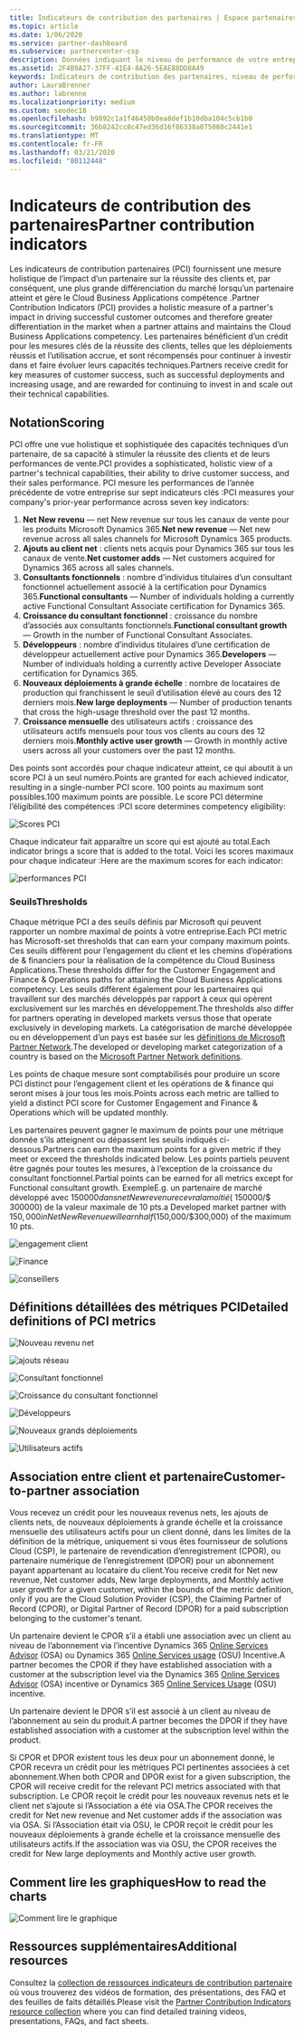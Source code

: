 ```yaml
---
title: Indicateurs de contribution des partenaires | Espace partenaires
ms.topic: article
ms.date: 1/06/2020
ms.service: partner-dashboard
ms.subservice: partnercenter-csp
description: Données indiquant le niveau de performance de votre entreprise avec Dynamics 365 Customer Engagement ou Dynamics 365 for Finance and Operations
ms.assetid: 2F4B9A27-37FF-41E4-8A26-5EAE88DD8A49
keywords: Indicateurs de contribution des partenaires, niveau de performance, réussite du client, mesures, Dynamics 365
author: LauraBrenner
ms.author: labrenne
ms.localizationpriority: medium
ms.custom: seodec18
ms.openlocfilehash: b9892c1a1f46450b0ea8def1b10dba104c5cb1b0
ms.sourcegitcommit: 36b8242cc8c47ed36d16f86338a075080c2441e1
ms.translationtype: MT
ms.contentlocale: fr-FR
ms.lasthandoff: 03/21/2020
ms.locfileid: "80112448"
---
```

# <a name="partner-contribution-indicators"></a><span data-ttu-id="2041c-104">Indicateurs de contribution des partenaires</span><span class="sxs-lookup"><span data-stu-id="2041c-104">Partner contribution indicators</span></span>

<span data-ttu-id="2041c-105">Les indicateurs de contribution partenaires (PCI) fournissent une mesure holistique de l’impact d’un partenaire sur la réussite des clients et, par conséquent, une plus grande différenciation du marché lorsqu’un partenaire atteint et gère le Cloud Business Applications compétence .</span><span class="sxs-lookup"><span data-stu-id="2041c-105">Partner Contribution Indicators (PCI) provides a holistic measure of a partner's impact in driving successful customer outcomes and therefore greater differentiation in the market when a partner attains and maintains the Cloud Business Applications competency.</span></span> <span data-ttu-id="2041c-106">Les partenaires bénéficient d’un crédit pour les mesures clés de la réussite des clients, telles que les déploiements réussis et l’utilisation accrue, et sont récompensés pour continuer à investir dans et faire évoluer leurs capacités techniques.</span><span class="sxs-lookup"><span data-stu-id="2041c-106">Partners receive credit for key measures of customer success, such as successful deployments and increasing usage, and are rewarded for continuing to invest in and scale out their technical capabilities.</span></span>

## <a name="scoring"></a><span data-ttu-id="2041c-107">Notation</span><span class="sxs-lookup"><span data-stu-id="2041c-107">Scoring</span></span>

<span data-ttu-id="2041c-108">PCI offre une vue holistique et sophistiquée des capacités techniques d’un partenaire, de sa capacité à stimuler la réussite des clients et de leurs performances de vente.</span><span class="sxs-lookup"><span data-stu-id="2041c-108">PCI provides a sophisticated, holistic view of a partner's technical capabilities, their ability to drive customer success, and their sales performance.</span></span> <span data-ttu-id="2041c-109">PCI mesure les performances de l’année précédente de votre entreprise sur sept indicateurs clés :</span><span class="sxs-lookup"><span data-stu-id="2041c-109">PCI measures your company's prior-year performance across seven key indicators:</span></span>

1. <span data-ttu-id="2041c-110">**Net New revenu** — net New revenue sur tous les canaux de vente pour les produits Microsoft Dynamics 365.</span><span class="sxs-lookup"><span data-stu-id="2041c-110">**Net new revenue** — Net new revenue across all sales channels for Microsoft Dynamics 365 products.</span></span>
2. <span data-ttu-id="2041c-111">**Ajouts au client net** : clients nets acquis pour Dynamics 365 sur tous les canaux de vente.</span><span class="sxs-lookup"><span data-stu-id="2041c-111">**Net customer adds** — Net customers acquired for Dynamics 365 across all sales channels.</span></span>
3. <span data-ttu-id="2041c-112">**Consultants fonctionnels** : nombre d’individus titulaires d’un consultant fonctionnel actuellement associé à la certification pour Dynamics 365.</span><span class="sxs-lookup"><span data-stu-id="2041c-112">**Functional consultants** — Number of individuals holding a currently active Functional Consultant Associate certification for Dynamics 365.</span></span>
4. <span data-ttu-id="2041c-113">**Croissance du consultant fonctionnel** : croissance du nombre d’associés aux consultants fonctionnels.</span><span class="sxs-lookup"><span data-stu-id="2041c-113">**Functional consultant growth** — Growth in the number of Functional Consultant Associates.</span></span>
5. <span data-ttu-id="2041c-114">**Développeurs** : nombre d’individus titulaires d’une certification de développeur actuellement active pour Dynamics 365.</span><span class="sxs-lookup"><span data-stu-id="2041c-114">**Developers** — Number of individuals holding a currently active Developer Associate certification for Dynamics 365.</span></span>
6. <span data-ttu-id="2041c-115">**Nouveaux déploiements à grande échelle** : nombre de locataires de production qui franchissent le seuil d’utilisation élevé au cours des 12 derniers mois.</span><span class="sxs-lookup"><span data-stu-id="2041c-115">**New large deployments** — Number of production tenants that cross the high-usage threshold over the past 12 months.</span></span>
7. <span data-ttu-id="2041c-116">**Croissance mensuelle** des utilisateurs actifs : croissance des utilisateurs actifs mensuels pour tous vos clients au cours des 12 derniers mois.</span><span class="sxs-lookup"><span data-stu-id="2041c-116">**Monthly active user growth** — Growth in monthly active users across all your customers over the past 12 months.</span></span>

<span data-ttu-id="2041c-117">Des points sont accordés pour chaque indicateur atteint, ce qui aboutit à un score PCI à un seul numéro.</span><span class="sxs-lookup"><span data-stu-id="2041c-117">Points are granted for each achieved indicator, resulting in a single-number PCI score.</span></span> <span data-ttu-id="2041c-118">100 points au maximum sont possibles.</span><span class="sxs-lookup"><span data-stu-id="2041c-118">100 maximum points are possible.</span></span> <span data-ttu-id="2041c-119">Le score PCI détermine l’éligibilité des compétences :</span><span class="sxs-lookup"><span data-stu-id="2041c-119">PCI score determines competency eligibility:</span></span>

![Scores PCI](images/pcinew1.png)

<span data-ttu-id="2041c-121">Chaque indicateur fait apparaître un score qui est ajouté au total.</span><span class="sxs-lookup"><span data-stu-id="2041c-121">Each indicator brings a score that is added to the total.</span></span> <span data-ttu-id="2041c-122">Voici les scores maximaux pour chaque indicateur :</span><span class="sxs-lookup"><span data-stu-id="2041c-122">Here are the maximum scores for each indicator:</span></span>

![performances PCI](images/pci/perfnew.png)

### <a name="thresholds"></a><span data-ttu-id="2041c-124">Seuils</span><span class="sxs-lookup"><span data-stu-id="2041c-124">Thresholds</span></span>

<span data-ttu-id="2041c-125">Chaque métrique PCI a des seuils définis par Microsoft qui peuvent rapporter un nombre maximal de points à votre entreprise.</span><span class="sxs-lookup"><span data-stu-id="2041c-125">Each PCI metric has Microsoft-set thresholds that can earn your company maximum points.</span></span> <span data-ttu-id="2041c-126">Ces seuils diffèrent pour l’engagement du client et les chemins d’opérations de & financiers pour la réalisation de la compétence du Cloud Business Applications.</span><span class="sxs-lookup"><span data-stu-id="2041c-126">These thresholds differ for the Customer Engagement and Finance & Operations paths for attaining the Cloud Business Applications competency.</span></span> <span data-ttu-id="2041c-127">Les seuils diffèrent également pour les partenaires qui travaillent sur des marchés développés par rapport à ceux qui opèrent exclusivement sur les marchés en développement.</span><span class="sxs-lookup"><span data-stu-id="2041c-127">The thresholds also differ for partners operating in developed markets versus those that operate exclusively in developing markets.</span></span>  <span data-ttu-id="2041c-128">La catégorisation de marché développée ou en développement d’un pays est basée sur les [définitions de Microsoft Partner Network](https://assetsprod.microsoft.com/mpn/mpn-developed-and-developing-countries.pdf).</span><span class="sxs-lookup"><span data-stu-id="2041c-128">The developed or developing market categorization of a country is based on the [Microsoft Partner Network definitions](https://assetsprod.microsoft.com/mpn/mpn-developed-and-developing-countries.pdf).</span></span>

<span data-ttu-id="2041c-129">Les points de chaque mesure sont comptabilisés pour produire un score PCI distinct pour l’engagement client et les opérations de & finance qui seront mises à jour tous les mois.</span><span class="sxs-lookup"><span data-stu-id="2041c-129">Points across each metric are tallied to yield a distinct PCI score for Customer Engagement and Finance & Operations which will be updated monthly.</span></span>

<span data-ttu-id="2041c-130">Les partenaires peuvent gagner le maximum de points pour une métrique donnée s’ils atteignent ou dépassent les seuils indiqués ci-dessous.</span><span class="sxs-lookup"><span data-stu-id="2041c-130">Partners can earn the maximum points for a given metric if they meet or exceed the thresholds indicated below.</span></span> <span data-ttu-id="2041c-131">Les points partiels peuvent être gagnés pour toutes les mesures, à l’exception de la croissance du consultant fonctionnel.</span><span class="sxs-lookup"><span data-stu-id="2041c-131">Partial points can be earned for all metrics except for Functional consultant growth.</span></span> <span data-ttu-id="2041c-132">Exemple</span><span class="sxs-lookup"><span data-stu-id="2041c-132">E.g.</span></span> <span data-ttu-id="2041c-133">un partenaire de marché développé avec $150 000 dans net New revenu recevra la moitié ($ 150000/$ 300000) de la valeur maximale de 10 pts.</span><span class="sxs-lookup"><span data-stu-id="2041c-133">a Developed market partner with $150,000 in Net New Revenue will earn half ($150,000/$300,000) of the maximum 10 pts.</span></span> 

![engagement client](images/pci/custengagethresh.png)

![Finance](images/pci/table_2.png
)

![conseillers](images/pci/table_3.png)

## <a name="detailed-definitions-of-pci-metrics"></a><span data-ttu-id="2041c-137">Définitions détaillées des métriques PCI</span><span class="sxs-lookup"><span data-stu-id="2041c-137">Detailed definitions of PCI metrics</span></span>

![Nouveau revenu net](images/pci/netnewrevenue.png)

![ajouts réseau](images/pci/netadds.png)

![Consultant fonctionnel](images/pci/funcconsult.png)

![Croissance du consultant fonctionnel](images/pci/funcgrowth2.png)

![Développeurs](images/pci/developers.png) 

![Nouveaux grands déploiements](images/pci/largedeploy.png) 

![Utilisateurs actifs](images/pci/activeusers.png)



## <a name="customer-to-partner-association"></a><span data-ttu-id="2041c-145">Association entre client et partenaire</span><span class="sxs-lookup"><span data-stu-id="2041c-145">Customer-to-partner association</span></span>

<span data-ttu-id="2041c-146">Vous recevez un crédit pour les nouveaux revenus nets, les ajouts de clients nets, de nouveaux déploiements à grande échelle et la croissance mensuelle des utilisateurs actifs pour un client donné, dans les limites de la définition de la métrique, uniquement si vous êtes fournisseur de solutions Cloud (CSP), le partenaire de revendication d’enregistrement (CPOR), ou partenaire numérique de l’enregistrement (DPOR) pour un abonnement payant appartenant au locataire du client.</span><span class="sxs-lookup"><span data-stu-id="2041c-146">You receive credit for Net new revenue, Net customer adds, New large deployments, and Monthly active user growth for a given customer, within the bounds of the metric definition, only if you are the Cloud Solution Provider (CSP), the Claiming Partner of Record (CPOR), or Digital Partner of Record (DPOR) for a paid subscription belonging to the customer's tenant.</span></span>

<span data-ttu-id="2041c-147">Un partenaire devient le CPOR s’il a établi une association avec un client au niveau de l’abonnement via l’incentive Dynamics 365 [Online Services Advisor](https://support.microsoft.com/en-us/help/4501560/online-services-advisor-osa-sell-incentives-faq) (OSA) ou Dynamics 365 [Online Services usage](https://support.microsoft.com/en-us/help/4489988/online-services-usage-osu-incentives-faq) (OSU) Incentive.</span><span class="sxs-lookup"><span data-stu-id="2041c-147">A partner becomes the CPOR if they have established association with a customer at the subscription level via the Dynamics 365 [Online Services Advisor](https://support.microsoft.com/en-us/help/4501560/online-services-advisor-osa-sell-incentives-faq) (OSA) incentive or Dynamics 365 [Online Services Usage](https://support.microsoft.com/en-us/help/4489988/online-services-usage-osu-incentives-faq) (OSU) incentive.</span></span>

<span data-ttu-id="2041c-148">Un partenaire devient le DPOR s’il est associé à un client au niveau de l’abonnement au sein du produit.</span><span class="sxs-lookup"><span data-stu-id="2041c-148">A partner becomes the DPOR if they have established association with a customer at the subscription level within the product.</span></span>

<span data-ttu-id="2041c-149">Si CPOR et DPOR existent tous les deux pour un abonnement donné, le CPOR recevra un crédit pour les métriques PCI pertinentes associées à cet abonnement.</span><span class="sxs-lookup"><span data-stu-id="2041c-149">When both CPOR and DPOR exist for a given subscription, the CPOR will receive credit for the relevant PCI metrics associated with that subscription.</span></span> <span data-ttu-id="2041c-150">Le CPOR reçoit le crédit pour les nouveaux revenus nets et le client net s’ajoute si l’Association a été via OSA.</span><span class="sxs-lookup"><span data-stu-id="2041c-150">The CPOR receives the credit for Net new revenue and Net customer adds if the association was via OSA.</span></span> <span data-ttu-id="2041c-151">Si l’Association était via OSU, le CPOR reçoit le crédit pour les nouveaux déploiements à grande échelle et la croissance mensuelle des utilisateurs actifs.</span><span class="sxs-lookup"><span data-stu-id="2041c-151">If the association was via OSU, the CPOR receives the credit for New large deployments and Monthly active user growth.</span></span> 

## <a name="how-to-read-the-charts"></a><span data-ttu-id="2041c-152">Comment lire les graphiques</span><span class="sxs-lookup"><span data-stu-id="2041c-152">How to read the charts</span></span>

![Comment lire le graphique](images/pci/howto.png)

## <a name="additional-resources"></a><span data-ttu-id="2041c-154">Ressources supplémentaires</span><span class="sxs-lookup"><span data-stu-id="2041c-154">Additional resources</span></span>

<span data-ttu-id="2041c-155">Consultez la [collection de ressources indicateurs de contribution partenaire](https://aka.ms/pcilearn) où vous trouverez des vidéos de formation, des présentations, des FAQ et des feuilles de faits détaillés.</span><span class="sxs-lookup"><span data-stu-id="2041c-155">Please visit the [Partner Contribution Indicators resource collection](https://aka.ms/pcilearn) where you can find detailed training videos, presentations, FAQs, and fact sheets.</span></span> 




